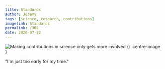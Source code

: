 ```yaml
---
title: Standards
author: Jeremy
tags: [science, research, contributions]
imagelink: Standards
permalink: /308
date: 2020-07-22
---
```


![Making contributions in science only gets more involved.](https://res.cloudinary.com/dh3hm8pb7/image/upload/c_scale,q_auto:best/v1535842782/Handwaving/Published/Standards.png){: .centre-image }

"I'm just too early for my time."
